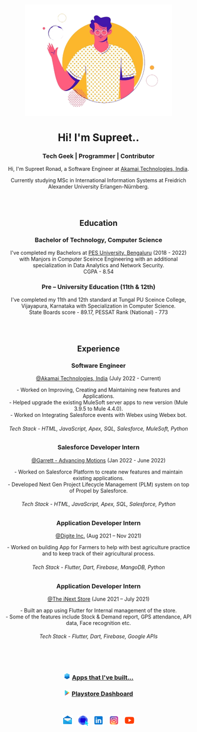 <div align="center">
<img src="https://github.com/SupreetRonad/SupreetRonad/blob/main/hi.png" width="400"><br>
<h1>Hi! I'm Supreet.. </h1>
<h3>Tech Geek | Programmer | Contributor</h3>


Hi, I'm Supreet Ronad, a Software Engineer at [Akamai Technologies, India](https://www.akamai.com/).

Currently studying MSc in International Information Systems at Freidrich Alexander University Erlangen-Nürnberg.

<br/><br/>

## Education

### Bachelor of Technology, Computer Science
I've completed my Bachelors at [PES University, Bengaluru](https://pes.edu/) (2018 - 2022) with Manjors in Computer Sceince Engineering with an additional specialization in Data Analytics and Network Security. <br/>
CGPA - 8.54
<br/>

### Pre – University Education (11th & 12th)
I've completed my 11th and 12th standard at Tungal PU Sceince College, Vijayapura, Karnataka with Specialization in Computer Science. <br/> State Boards score - 89.17, PESSAT Rank (National) - 773

<br/><br/>

## Experience
### Software Engineer 
[@Akamai Technologies, India](https://www.akamai.com/) (July 2022 - Current) <br/>
<div> 
  - Worked on Improving, Creating and Maintaining new features and Applications. <br/>
  - Helped upgrade the existing MuleSoft server apps to new version (Mule 3.9.5 to Mule 4.4.0). <br/>
  - Worked on Integrating Salesforce events with Webex using Webex bot.
</div>

<h6>Tech Stack - HTML, JavaScript, Apex, SQL, Salesforce, MuleSoft, Python</h6>

### Salesforce Developer Intern 
[@Garrett - Advancing Motions](https://www.garrettmotion.com/) (Jan 2022 - June 2022) <br/>
<div> 
  - Worked on Salesforce Platform to create new features and maintain existing applications. <br/>
  - Developed Next Gen Project Lifecycle Management (PLM) system on top of Propel by Salesforce.
</div>

<h6>Tech Stack - HTML, JavaScript, Apex, SQL, Salesforce, Python</h6>

### Application Developer Intern 
[@Digite Inc.](https://www.digite.com/) (Aug 2021 – Nov 2021) <br/>
<div> 
  - Worked on building App for Farmers to help with best agriculture practice and to keep track of their agricultural process.
</div>

<h6>Tech Stack - Flutter, Dart, Firebase, MangoDB, Python</h6>

### Application Developer Intern 
[@The iNext Store](https://www.digite.com/) (June 2021 – July 2021) <br/>
<div> 
  - Built an app using Flutter for Internal management of the store. <br/>
  - Some of the features include Stock & Demand report, GPS attendance, API data, Face recognition etc.
</div>

<h6>Tech Stack - Flutter, Dart, Firebase, Google APIs</h6>

<br/><br/>
### <a href="https://drive.google.com/drive/folders/1Q_7CsLuHp1WM1Gpf9f7YwWtv8PVWpBsM?usp=sharing"><img src="icons/apps.png" width="19" title="Apps" /></a> [Apps that I've built...](https://drive.google.com/drive/folders/1Q_7CsLuHp1WM1Gpf9f7YwWtv8PVWpBsM?usp=sharing)

### <a href="https://play.google.com/store/apps/dev?id=5636646902925498070"><img src="icons/playstore.png" width="17" title="Playstore" /></a> [Playstore Dashboard](https://play.google.com/store/apps/dev?id=5636646902925498070)
<br/>
<p>
  <a href="mailto:suppironad@gmail.com"><img src="icons/mail.png" width="30" title="Gmail"/></a> &nbsp  
  <a href="https://supreetronad.github.io/web_portal/"><img src="icons/portfolio1.png" width="30" title="Portfolio" /></a> &nbsp 
  <a href="https://www.linkedin.com/in/supreet-ronad/"><img src="icons/linkedin.png" width="30" title="LinkedIn" /></a> &nbsp 
  <a href="https://www.instagram.com/supreetronad/"><img src="icons/instagram.png" width="30" title="Instagram" /></a> &nbsp 
  <a href="https://www.youtube.com/channel/UC0ahUe7606gvjh6rKZO1pHQ"><img src="icons/youtube.png" width="30" title="Youtube" /></a>
</p>
</div>

